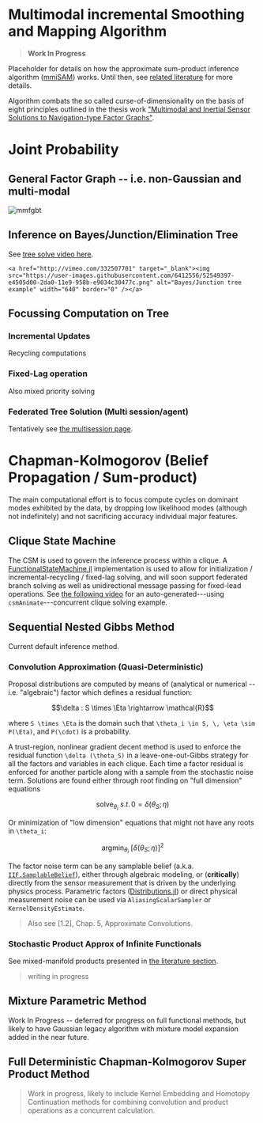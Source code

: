 #  Multimodal incremental Smoothing and Mapping Algorithm

> **Work In Progress**

Placeholder for details on how the approximate sum-product inference algorithm ([mmiSAM](https://github.com/JuliaRobotics/IncrementalInference.jl)) works.  Until then, see [related literature](http://www.juliarobotics.org/Caesar.jl/latest/refs/literature/) for more details.

Algorithm combats the so called curse-of-dimensionality on the basis of eight principles outlined in the thesis work ["Multimodal and Inertial Sensor Solutions to Navigation-type Factor Graphs"](http://www.juliarobotics.org/Caesar.jl/latest/refs/literature/#Direct-References-1).

# Joint Probability

## General Factor Graph -- i.e. non-Gaussian and multi-modal

![mmfgbt](https://user-images.githubusercontent.com/6412556/52549388-db5f8b80-2da0-11e9-959c-4a8fe0890a87.gif)

## Inference on Bayes/Junction/Elimination Tree

See [tree solve video here](https://vimeo.com/332507701).

```@raw html
<a href="http://vimeo.com/332507701" target="_blank"><img src="https://user-images.githubusercontent.com/6412556/52549397-e4505d00-2da0-11e9-958b-e9034c30477c.png" alt="Bayes/Junction tree example" width="640" border="0" /></a>
```

## Focussing Computation on Tree

### Incremental Updates

Recycling computations

### Fixed-Lag operation

Also mixed priority solving

### Federated Tree Solution (Multi session/agent)

Tentatively see [the multisession page](http://www.juliarobotics.org/Caesar.jl/latest/concepts/multisession/).

# Chapman-Kolmogorov (Belief Propagation / Sum-product)

The main computational effort is to focus compute cycles on dominant modes exhibited by the data, by dropping low likelihood modes (although not indefinitely) and not sacrificing accuracy individual major features. 

## Clique State Machine

The CSM is used to govern the inference process within a clique.  A [FunctionalStateMachine.jl](http://www.github.com/JuliaRobotics/FunctionStateMachine.jl) implementation is used to allow for initialization / incremental-recycling / fixed-lag solving, and will soon support federated branch solving as well as unidirectional message passing for fixed-lead operations.  See [the following video](https://vimeo.com/345576689) for an auto-generated---using `csmAnimate`---concurrent clique solving example.

## Sequential Nested Gibbs Method

Current default inference method.

### Convolution Approximation (Quasi-Deterministic)

Proposal distributions are computed by means of (analytical or numerical -- i.e. "algebraic") factor which defines a residual function:
```math
\delta : S \times \Eta \rightarrow \mathcal{R}
```
where ``S \times \Eta`` is the domain such that ``\theta_i \in S, \, \eta \sim P(\Eta)``, and ``P(\cdot)`` is a probability.

A trust-region, nonlinear gradient decent method is used to enforce the residual function ``\delta (\theta_S)`` in a leave-one-out-Gibbs strategy for all the factors and variables in each clique.  Each time a factor residual is enforced for another particle along with a sample from the stochastic noise term.  Solutions are found either through root finding on "full dimension" equations
```math
\text{solve}_{\theta_i} ~ s.t. \, 0 = \delta(\theta_{S}; \eta)
```
Or minimization of "low dimension" equations that might not have any roots in ``\theta_i``:
```math
\text{argmin}_{\theta_i} ~ [\delta(\theta_{S}; \eta)]^2
```

The factor noise term can be any samplable belief (a.k.a. [`IIF.SamplableBelief`](https://github.com/JuliaRobotics/IncrementalInference.jl/blob/2b9f1c3d03e796bc24fbcc622329769dadd94288/src/DefaultNodeTypes.jl#L3)), either through algebraic modeling, or (**critically**) directly from the sensor measurement that is driven by the underlying physics process.  Parametric factors ([Distributions.jl](https://github.com/JuliaStats/Distributions.jl)) or direct physical measurement noise can be used via `AliasingScalarSampler` or `KernelDensityEstimate`.

> Also see [1.2], Chap. 5, Approximate Convolutions.

### Stochastic Product Approx of Infinite Functionals   

See mixed-manifold products presented in [the literature section](http://www.juliarobotics.org/Caesar.jl/latest/refs/literature/#Direct-References-1).

> writing in progress

## Mixture Parametric Method

Work In Progress -- deferred for progress on full functional methods, but likely to have Gaussian legacy algorithm with mixture model expansion added in the near future.

## Full Deterministic Chapman-Kolmogorov Super Product Method

> Work in progress, likely to include Kernel Embedding and Homotopy Continuation methods for combining convolution and product operations as a concurrent calculation.
